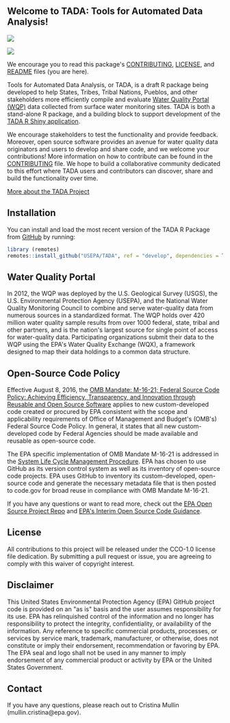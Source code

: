 ## Welcome to TADA: Tools for Automated Data Analysis!

[![](https://img.shields.io/badge/lifecycle-experimental-orange.svg)](https://lifecycle.r-lib.org/articles/stages.html#experimental)

[![](https://github.com/USEPA/TADA/actions/workflows/R-CMD-check.yaml/badge.svg)](https://github.com/USEPA/TADA/actions/workflows/R-CMD-check.yaml)

We encourage you to read this package's [CONTRIBUTING](https://usepa.github.io/TADA/articles/CONTRIBUTING.html), [LICENSE](https://usepa.github.io/TADA/LICENSE.html), and [README](https://usepa.github.io/TADA/index.html) files (you are here).

Tools for Automated Data Analysis, or TADA, is a draft R package being developed to help States, Tribes, Tribal Nations, Pueblos, and other stakeholders more efficiently compile and evaluate [Water Quality Portal (WQP)](https://www.waterqualitydata.us/) data collected from surface water monitoring sites. TADA is both a stand-alone R package, and a building block to support development of the [TADA R Shiny application](https://github.com/USEPA/TADAShiny).

We encourage stakeholders to test the functionality and provide feedback. Moreover, open source software provides an avenue for water quality data originators and users to develop and share code, and we welcome your contributions! More information on how to contribute can be found in the [CONTRIBUTING](https://usepa.github.io/TADA/articles/CONTRIBUTING.html) file. We hope to build a collaborative community dedicated to this effort where TADA users and contributors can discover, share and build the functionality over time.

[More about the TADA Project](https://www.epa.gov/waterdata/TADA)

## Installation

You can install and load the most recent version of the TADA R Package from [GitHub](https://github.com/USEPA/TADA) by running:

``` r
library (remotes)
remotes::install_github("USEPA/TADA", ref = "develop", dependencies = TRUE)
```

## Water Quality Portal

In 2012, the WQP was deployed by the U.S. Geological Survey (USGS), the U.S. Environmental Protection Agency (USEPA), and the National Water Quality Monitoring Council to combine and serve water-quality data from numerous sources in a standardized format. The WQP holds over 420 million water quality sample results from over 1000 federal, state, tribal and other partners, and is the nation's largest source for single point of access for water-quality data. Participating organizations submit their data to the WQP using the EPA's Water Quality Exchange (WQX), a framework designed to map their data holdings to a common data structure.

## Open-Source Code Policy

Effective August 8, 2016, the [OMB Mandate: M-16-21; Federal Source Code Policy: Achieving Efficiency, Transparency, and Innovation through Reusable and Open Source Software](https://obamawhitehouse.archives.gov/sites/default/files/omb/memoranda/2016/m_16_21.pdf) applies to new custom-developed code created or procured by EPA consistent with the scope and applicability requirements of Office of Management and Budget's (OMB's) Federal Source Code Policy. In general, it states that all new custom-developed code by Federal Agencies should be made available and reusable as open-source code.

The EPA specific implementation of OMB Mandate M-16-21 is addressed in the [System Life Cycle Management Procedure](https://www.epa.gov/irmpoli8/policy-procedures-and-guidance-system-life-cycle-management-slcm). EPA has chosen to use GitHub as its version control system as well as its inventory of open-source code projects. EPA uses GitHub to inventory its custom-developed, open-source code and generate the necessary metadata file that is then posted to code.gov for broad reuse in compliance with OMB Mandate M-16-21.

If you have any questions or want to read more, check out the [EPA Open Source Project Repo](https://github.com/USEPA/open-source-projects) and [EPA's Interim Open Source Code Guidance](https://www.epa.gov/developers/open-source-software-and-epa-code-repository-requirements).

## License

All contributions to this project will be released under the CCO-1.0 license file dedication. By submitting a pull request or issue, you are agreeing to comply with this waiver of copyright interest.

## Disclaimer

This United States Environmental Protection Agency (EPA) GitHub project code is provided on an "as is" basis and the user assumes responsibility for its use. EPA has relinquished control of the information and no longer has responsibility to protect the integrity, confidentiality, or availability of the information. Any reference to specific commercial products, processes, or services by service mark, trademark, manufacturer, or otherwise, does not constitute or imply their endorsement, recommendation or favoring by EPA. The EPA seal and logo shall not be used in any manner to imply endorsement of any commercial product or activity by EPA or the United States Government.

## Contact

If you have any questions, please reach out to Cristina Mullin (mullin.cristina\@epa.gov).
